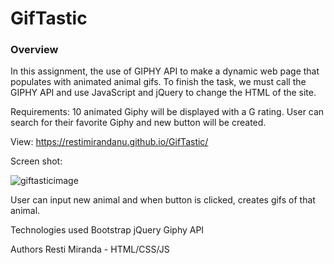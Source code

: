 # GifTastic
### Overview

In this assignment, the use of GIPHY API to make a dynamic web page that populates with animated animal gifs. To finish the task, we must call the GIPHY API and use JavaScript and jQuery to change the HTML of the site.

Requirements:
10 animated Giphy will be displayed with a G rating.
User can search for their favorite Giphy and new button will be created.

View: https://restimirandanu.github.io/GifTastic/


Screen shot:


![giftasticimage](https://user-images.githubusercontent.com/43328718/49694297-6af08000-fb4d-11e8-9960-ca86dc145f8a.PNG)


User can input new animal and when button is clicked, creates gifs of that animal.

Technologies used
Bootstrap
jQuery
Giphy API

Authors
Resti Miranda - HTML/CSS/JS 



